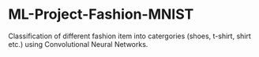 # ML-Project-Fashion-MNIST
Classification of different fashion item into catergories (shoes, t-shirt, shirt etc.) using Convolutional Neural Networks.
